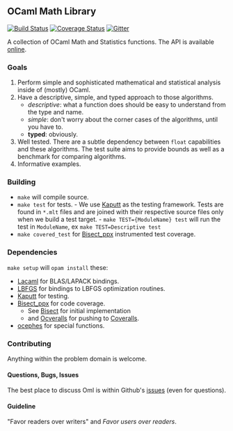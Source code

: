 OCaml Math Library
------------------

[![Build Status](https://travis-ci.org/hammerlab/oml.svg?branch=master)](https://travis-ci.org/hammerlab/oml/)
[![Coverage Status](https://coveralls.io/repos/hammerlab/oml/badge.svg?branch=HEAD&service=github)](https://coveralls.io/github/hammerlab/oml?branch=HEAD)
[![Gitter](https://badges.gitter.im/Join%20Chat.svg)](https://gitter.im/hammerlab/oml?utm_source=badge&utm_medium=badge&utm_campaign=pr-badge)


A collection of OCaml Math and Statistics functions.
The API is available [online](http://hammerlab.github.io/oml/doc/index.html).

### Goals

  1. Perform simple and sophisticated mathematical and statistical analysis
      inside of (mostly) OCaml.
  2. Have a descriptive, simple, and typed approach to those algorithms.
      - _descriptive_: what a function does should be easy to understand from
        the type and name.
      - _simple_: don't worry about the corner cases of the algorithms, until
        you have to.
      - __typed__: obviously.
  3. Well tested. There are a subtle dependency between `float` capabilities
     and these algorithms. The test suite aims to provide bounds as well as a
     benchmark for comparing algorithms.
  4. Informative examples.

### Building

  - `make` will compile source.
  - `make test` for tests.
        - We use [Kaputt](http://kaputt.x9c.fr/) as the testing framework. Tests
        are found in `*.mlt` files and are joined with their respective source
        files only when we build a test target.
        - `make TEST={ModuleName} test` will run the test in `ModuleName`,
           ex `make TEST=Descriptive test`
  - `make covered_test` for [Bisect_ppx](https://github.com/rleonid/bisect_ppx)
    instrumented test coverage.

### Dependencies

  `make setup` will `opam install` these:

  - [Lacaml](https://github.com/mmottl/lacaml) for BLAS/LAPACK bindings.
  - [LBFGS](https://github.com/Chris00/L-BFGS-ocaml) for bindings to LBFGS
      optimization routines.
  - [Kaputt](http://kaputt.x9c.fr/) for testing.
  - [Bisect_ppx](https://github.com/rleonid/bisect_ppx) for code coverage.
      - See [Bisect](http://bisect.x9c.fr/) for initial implementation
      - and [Ocveralls](https://github.com/sagotch/ocveralls/) for pushing to
          [Coveralls](https://coveralls.io/).
  - [ocephes](https://github.com/rleonid/ocephes) for special functions.

### Contributing

Anything within the problem domain is welcome.

#### Questions, Bugs, Issues

The best place to discuss Oml is within Github's
[issues](https://github.com/hammerlab/ketrew/issues) (even for questions).

#### Guideline

"Favor readers over writers" and _Favor users over readers_.
